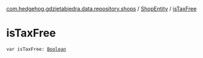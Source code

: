 [com.hedgehog.gdzietabiedra.data.repository.shops](../index.md) / [ShopEntity](index.md) / [isTaxFree](./is-tax-free.md)

# isTaxFree

`var isTaxFree: `[`Boolean`](https://kotlinlang.org/api/latest/jvm/stdlib/kotlin/-boolean/index.html)